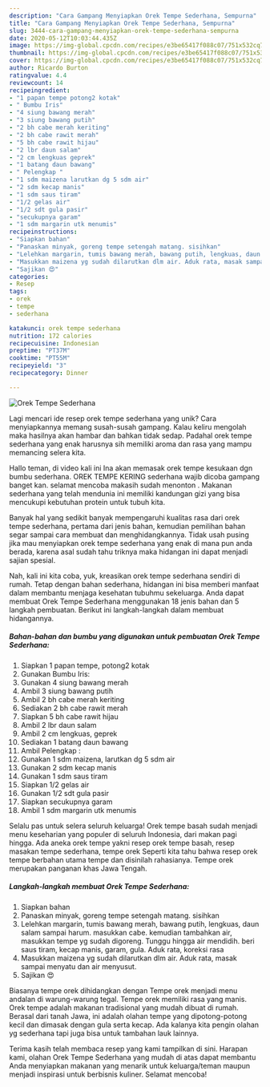```yaml
---
description: "Cara Gampang Menyiapkan Orek Tempe Sederhana, Sempurna"
title: "Cara Gampang Menyiapkan Orek Tempe Sederhana, Sempurna"
slug: 3444-cara-gampang-menyiapkan-orek-tempe-sederhana-sempurna
date: 2020-05-12T10:03:44.435Z
image: https://img-global.cpcdn.com/recipes/e3be65417f088c07/751x532cq70/orek-tempe-sederhana-foto-resep-utama.jpg
thumbnail: https://img-global.cpcdn.com/recipes/e3be65417f088c07/751x532cq70/orek-tempe-sederhana-foto-resep-utama.jpg
cover: https://img-global.cpcdn.com/recipes/e3be65417f088c07/751x532cq70/orek-tempe-sederhana-foto-resep-utama.jpg
author: Ricardo Burton
ratingvalue: 4.4
reviewcount: 14
recipeingredient:
- "1 papan tempe potong2 kotak"
- " Bumbu Iris"
- "4 siung bawang merah"
- "3 siung bawang putih"
- "2 bh cabe merah keriting"
- "2 bh cabe rawit merah"
- "5 bh cabe rawit hijau"
- "2 lbr daun salam"
- "2 cm lengkuas geprek"
- "1 batang daun bawang"
- " Pelengkap "
- "1 sdm maizena larutkan dg 5 sdm air"
- "2 sdm kecap manis"
- "1 sdm saus tiram"
- "1/2 gelas air"
- "1/2 sdt gula pasir"
- "secukupnya garam"
- "1 sdm margarin utk menumis"
recipeinstructions:
- "Siapkan bahan"
- "Panaskan minyak, goreng tempe setengah matang. sisihkan"
- "Lelehkan margarin, tumis bawang merah, bawang putih, lengkuas, daun salam sampai harum. masukkan cabe. kemudian tambahkan air, masukkan tempe yg sudah digoreng. Tunggu hingga air mendidih. beri saus tiram, kecap manis, garam, gula. Aduk rata, koreksi rasa"
- "Masukkan maizena yg sudah dilarutkan dlm air. Aduk rata, masak sampai menyatu dan air menyusut."
- "Sajikan 😍"
categories:
- Resep
tags:
- orek
- tempe
- sederhana

katakunci: orek tempe sederhana 
nutrition: 172 calories
recipecuisine: Indonesian
preptime: "PT37M"
cooktime: "PT55M"
recipeyield: "3"
recipecategory: Dinner

---
```



![Orek Tempe Sederhana](https://img-global.cpcdn.com/recipes/e3be65417f088c07/751x532cq70/orek-tempe-sederhana-foto-resep-utama.jpg)

Lagi mencari ide resep orek tempe sederhana yang unik? Cara menyiapkannya memang susah-susah gampang. Kalau keliru mengolah maka hasilnya akan hambar dan bahkan tidak sedap. Padahal orek tempe sederhana yang enak harusnya sih memiliki aroma dan rasa yang mampu memancing selera kita.

Hallo teman, di video kali ini Ina akan memasak orek tempe kesukaan dgn bumbu sederhana. OREK TEMPE KERING sederhana wajib dicoba gampang banget kan. selamat mencoba makasih sudah menonton . Makanan sederhana yang telah mendunia ini memiliki kandungan gizi yang bisa mencukupi kebutuhan protein untuk tubuh kita.

Banyak hal yang sedikit banyak mempengaruhi kualitas rasa dari orek tempe sederhana, pertama dari jenis bahan, kemudian pemilihan bahan segar sampai cara membuat dan menghidangkannya. Tidak usah pusing jika mau menyiapkan orek tempe sederhana yang enak di mana pun anda berada, karena asal sudah tahu triknya maka hidangan ini dapat menjadi sajian spesial.


Nah, kali ini kita coba, yuk, kreasikan orek tempe sederhana sendiri di rumah. Tetap dengan bahan sederhana, hidangan ini bisa memberi manfaat dalam membantu menjaga kesehatan tubuhmu sekeluarga. Anda dapat membuat Orek Tempe Sederhana menggunakan 18 jenis bahan dan 5 langkah pembuatan. Berikut ini langkah-langkah dalam membuat hidangannya.

<!--inarticleads1-->

##### Bahan-bahan dan bumbu yang digunakan untuk pembuatan Orek Tempe Sederhana:

1. Siapkan 1 papan tempe, potong2 kotak
1. Gunakan  Bumbu Iris:
1. Gunakan 4 siung bawang merah
1. Ambil 3 siung bawang putih
1. Ambil 2 bh cabe merah keriting
1. Sediakan 2 bh cabe rawit merah
1. Siapkan 5 bh cabe rawit hijau
1. Ambil 2 lbr daun salam
1. Ambil 2 cm lengkuas, geprek
1. Sediakan 1 batang daun bawang
1. Ambil  Pelengkap :
1. Gunakan 1 sdm maizena, larutkan dg 5 sdm air
1. Gunakan 2 sdm kecap manis
1. Gunakan 1 sdm saus tiram
1. Siapkan 1/2 gelas air
1. Gunakan 1/2 sdt gula pasir
1. Siapkan secukupnya garam
1. Ambil 1 sdm margarin utk menumis


Selalu pas untuk selera seluruh keluarga! Orek tempe basah sudah menjadi menu keseharian yang populer di seluruh Indonesia, dari makan pagi hingga. Ada aneka orek tempe yakni resep orek tempe basah, resep masakan tempe sederhana, tempe orek Seperti kita tahu bahwa resep orek tempe berbahan utama tempe dan disinilah rahasianya. Tempe orek merupakan panganan khas Jawa Tengah. 

<!--inarticleads2-->

##### Langkah-langkah membuat Orek Tempe Sederhana:

1. Siapkan bahan
1. Panaskan minyak, goreng tempe setengah matang. sisihkan
1. Lelehkan margarin, tumis bawang merah, bawang putih, lengkuas, daun salam sampai harum. masukkan cabe. kemudian tambahkan air, masukkan tempe yg sudah digoreng. Tunggu hingga air mendidih. beri saus tiram, kecap manis, garam, gula. Aduk rata, koreksi rasa
1. Masukkan maizena yg sudah dilarutkan dlm air. Aduk rata, masak sampai menyatu dan air menyusut.
1. Sajikan 😍


Biasanya tempe orek dihidangkan dengan Tempe orek menjadi menu andalan di warung-warung tegal. Tempe orek memiliki rasa yang manis. Orek tempe adalah makanan tradisional yang mudah dibuat di rumah. Berasal dari tanah Jawa, ini adalah olahan tempe yang dipotong-potong kecil dan dimasak dengan gula serta kecap. Ada kalanya kita pengin olahan yg sederhana tapi juga bisa untuk tambahan lauk lainnya. 

Terima kasih telah membaca resep yang kami tampilkan di sini. Harapan kami, olahan Orek Tempe Sederhana yang mudah di atas dapat membantu Anda menyiapkan makanan yang menarik untuk keluarga/teman maupun menjadi inspirasi untuk berbisnis kuliner. Selamat mencoba!
